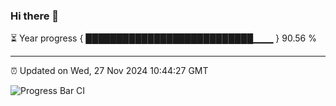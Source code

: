 ### Hi there 👋

⏳ Year progress { ███████████████████████████▁▁▁ } 90.56 %

---

⏰ Updated on Wed, 27 Nov 2024 10:44:27 GMT

![Progress Bar CI](https://github.com/IshwaranRudhara/GIT-ACTION/workflows/Progress%20Bar%20CI/badge.svg)
